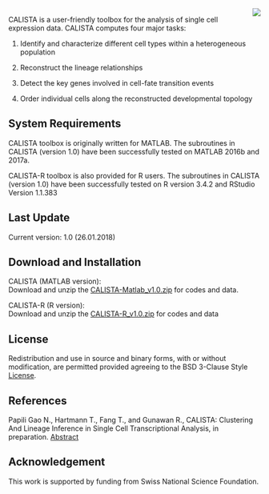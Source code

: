 <img style = "float: right;" src = "https://github.com/CABSEL/CALISTA/blob/master/calista.png">

CALISTA is a user-friendly toolbox for the analysis of single cell expression data. CALISTA computes four major tasks: 

 1. Identify and characterize different cell types within a heterogeneous population

 2. Reconstruct the lineage relationships
 
 3. Detect the key genes involved in cell-fate transition events

 4. Order individual cells along the reconstructed developmental topology


## System Requirements

CALISTA toolbox is originally written for MATLAB. The subroutines in CALISTA (version 1.0) have been successfully tested on MATLAB 2016b and 2017a. 

CALISTA-R toolbox is also provided for R users. The subroutines in CALISTA (version 1.0) have been successfully tested on R version 3.4.2 and RStudio Version 1.1.383

## Last Update
Current version: 1.0 (26.01.2018)

## Download and Installation

CALISTA (MATLAB version):    
Download and unzip the [CALISTA-Matlab_v1.0.zip]() for codes and data.

CALISTA-R (R version):     
Download and unzip the [CALISTA-R_v1.0.zip]() for codes and data

## License
Redistribution and use in source and binary forms, with or without modification, are permitted provided agreeing to the BSD 3-Clause Style [License](https://github.com/CABSEL/CALISTA/blob/master/LICENSE).


## References
Papili Gao N., Hartmann T., Fang T., and Gunawan R., CALISTA: Clustering And Lineage Inference in Single Cell Transcriptional Analysis, in preparation. [Abstract]()

## Acknowledgement
This work is supported by funding from Swiss National Science Foundation.

